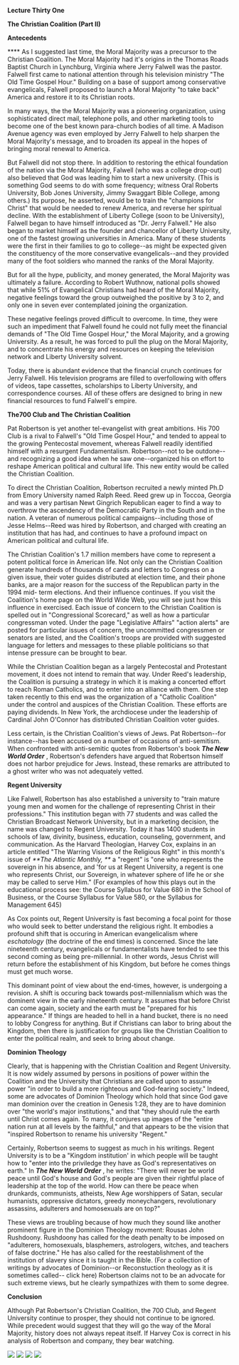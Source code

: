 **Lecture Thirty One**

**The Christian Coalition (Part II)**

**Antecedents**

**** As I suggested last time, the Moral Majority was a precursor to the
Christian Coalition. The Moral Majority had it's origins in the Thomas Roads
Baptist Church in Lynchburg, Virginia where Jerry Falwell was the pastor.
Falwell first came to national attention through his television ministry "The
Old Time Gospel Hour." Building on a base of support among conservative
evangelicals, Falwell proposed to launch a Moral Majority "to take back"
America and restore it to its Christian roots.

In many ways, the the Moral Majority was a pioneering organization, using
sophisticated direct mail, telephone polls, and other marketing tools to
become one of the best known para-church bodies of all time. A Madison Avenue
agency was even employed by Jerry Falwell to help sharpen the Moral Majority's
message, and to broaden its appeal in the hopes of bringing moral renewal to
America.

But Falwell did not stop there. In addition to restoring the ethical
foundation of the nation via the Moral Majority, Falwell (who was a college
drop-out) also believed that God was leading him to start a new university.
(This is something God seems to do with some frequency; witness Oral Roberts
University, Bob Jones University, Jimmy Swaggart Bible College, among others.)
Its purpose, he asserted, would be to train the "champions for Christ" that
would be needed to renew America, and reverse her spiritual decline. With the
establishment of Liberty College (soon to be University), Falwell began to
have himself introduced as "Dr. Jerry Falwell." He also began to market
himself as the founder and chancellor of  Liberty University, one of the
fastest growing universities in America. Many of these students were the first
in their families to go to college--as might be expected given the
constituency of the more conservative evangelicals--and they provided many of
the foot soldiers who manned the ranks of the Moral Majority.

But for all the hype, publicity, and money generated, the Moral Majority was
ultimately a failure. According to Robert Wuthnow, national polls showed that
while 51% of Evangelical Christians had heard of the Moral Majority, negative
feelings toward the group outweighed the positive by 3 to 2, and only one in
seven ever contemplated joining the organization.

These negative feelings proved difficult to overcome. In time, they were such
an impediment that Falwell found he could not fully meet the financial demands
of "The Old Time Gospel Hour," the Moral Majority, and a growing University.
As a result, he was forced to pull the plug on the Moral Majority, and to
concentrate his energy and resources on keeping the television network and
Liberty University solvent.

Today, there is abundant evidence that the financial crunch continues for
Jerry Falwell. His television programs are filled to overfollowing with offers
of videos, tape cassettes, scholarships to Liberty University, and
correspondence courses. All of these offers are designed to bring in new
financial resources to fund Falwell's empire.

**The700 Club and The Christian Coalition**

Pat Robertson is yet another tel-evangelist with great ambitions. His 700 Club
is a rival to Falwell's  "Old Time Gospel Hour," and tended to appeal to the
growing Pentecostal movement, whereas Falwell readily identified himself with
a resurgent Fundamentalism. Robertson--not to be outdone--and recognizing a
good idea when he saw one--organized his on effort to reshape American
political and cultural life. This new entity would be called the Christian
Coalition.

To direct the Christian Coalition, Robertson recruited a newly minted Ph.D
from Emory University named Ralph Reed. Reed grew up in Toccoa, Georgia and
was a very partisan Newt Gingrich Republican eager to find a way to overthrow
the ascendency of the Democratic Party in the South and in the nation. A
veteran of numerous political campaigns--including those of Jesse Helms--Reed
was hired by Robertson, and charged with creating an institution that has had,
and continues to have a profound impact on American political and cultural
life.

The Christian Coalition's 1.7 million members have come to represent a potent
political force in American life. Not only can the Christian Coalition
generate hundreds of thousands of cards and letters to Congress on a given
issue, their voter guides distributed at election time, and their phone banks,
are a major reason for the success of the Republican party in the 1994 mid-
term elections. And their influence continues. If you visit the Coalition's
home page on the World Wide Web, you will see just how this influence in
exercised. Each issue of concern to the Christian Coalition is spelled out in
"Congressional Scorecard," as well as how a particular congressman voted.
Under the page "Legislative Affairs" "action alerts" are posted for particular
issues of concern, the uncommitted congressmen or senators are listed, and the
Coalition's troops are provided with suggested language for letters and
messages to these pliable politicians so that intense pressure can be brought
to bear.

While the Christian Coalition began as a largely Pentecostal and Protestant
movement, it does not intend to remain that way. Under Reed's leadership, the
Coalition is pursuing a strategy in which it is making a concerted effort to
reach Roman Catholics, and to enter into an alliance with them. One step taken
recently to this end was the organization of a "Catholic Coalition" under the
control and auspices of the Christian Coalition. These efforts are paying
dividends. In New York, the archdiocese under the leadership of Cardinal John
O'Connor has distributed Christian Coalition voter guides.

Less certain, is the Christian Coalition's views of Jews. Pat Robertson--for
instance--has been accused on a number of occasions of anti-semitism. When
confronted with anti-semitic quotes from Robertson's book _**The New World
Order**_ , Robertson's defenders have argued that Robertson himself does not
harbor prejudice for Jews. Instead, these remarks are attributed to a ghost
writer who was not adequately vetted.

**Regent University**

Like Falwell, Robertson has also established a university to  "train mature
young men and women for the challenge of representing Christ in their
professions." This institution began with 77 students and was called the
Christian Broadcast Network University, but in a marketing decision, the name
was changed to Regent University. Today it has 1400 students in schools of
law, divinity, business, education, counseling, government, and communication.
As the Harvard Theologian, Harvey Cox, explains in an article entitled "The
Warring Visions of the Religious Right" in this month's issue of _**The
Atlantic Monthly, **_ a "regent" is  "one who represents the sovereign in his
absence, and 'for us at Regent University, a regent is one who represents
Christ, our Sovereign, in whatever sphere of life he or she may be called to
serve Him." (For examples of how this plays out in the educational process
see: the Course Syllabus for Value 680 in the School of Business, or the
Course Syllabus for Value 580, or the Syllabus for Management 645)

As Cox points out, Regent University is fast becoming a focal point for those
who would seek to better understand the religious right. It embodies a
profound shift that is occuring in American evangelicalism where _eschatology_
(the doctrine of the end times) is concerned. Since the late nineteenth
century, evangelicals or fundamentalists have tended to see this second coming
as being pre-millennial. In other words, Jesus Christ will return before the
establishment of his Kingdom, but before he comes things must get much worse.

This dominant point of view about the end-times, however, is undergoing a
revision. A shift is occuring back towards post-millennialism which was the
dominent view in the early nineteenth century. It assumes that before Christ
can come again, society and the earth must be  "prepared for his appearance."
If things are headed to hell in a hand bucket, there is no need to lobby
Congress for anything. But if Christians can labor to bring about the Kingdom,
then there is justification for groups like the Christian Coalition to enter
the political realm, and seek to bring about change.

**Dominion Theology**

Clearly, that is happening with the Christian Coalition and Regent University.
It is now widely assumed by persons in positions of power within the Coalition
and the University that Christians are called upon to assume power  "in order
to build a more righteous and God-fearing society." Indeed, some are advocates
of Dominion Theology which hold that since God gave man dominion over the
creation in Genesis 1:28, they are to have dominion over "the world's major
institutions," and that "they should rule the earth until Christ comes again.
To many, it conjures up images of the "entire nation run at all levels by the
faithful," and that appears to be the vision that "inspired Robertson to
rename his university "Regent."

Certainly, Robertson seems to suggest as much in his writings. Regent
University is to be a "Kingdom institution' in which people will be taught how
to "enter into the priviledge they have as God's representatives on earth." In
_**The New World Order**_ , he writes: "There will never be world peace until
God's house and God's people are given their rightful place of leadership at
the top of the world. How can there be peace when drunkards, communists,
atheists, New Age worshippers of Satan, secular humanists, oppressive
dictators, greedy moneychangers, revolutionary assassins, adulterers and
homosexuals are on top?"

These views are troubling because of how much they sound like another
prominent figure in the Dominion Theology movment: Rousas John Rushdoony.
Rushdoony has called for the death penalty to be imposed on "adulterers,
homosexuals, blasphemers, astrologers, witches, and teachers of false
doctrine." He has also called for the reestablishment of the institution of
slavery since it is taught in the Bible. (For a collection of writings by
advocates of Dominion--or Reconstuction theology as it is sometimes called--
click here) Robertson claims not to be an advocate for such extreme views, but
he clearly sympathizes with them to some degree.

**Conclusion**

Although Pat Robertson's Christian Coalition, the 700 Club, and Regent
University continue to prosper, they should not continue to be ignored. While
precedent would suggest that they will go the way of the Moral Majority,
history does not always repeat itself. If Harvey Cox is correct in his
analysis of Robertson and company, they bear watching.

![](/~matthetl/terry.stamp.jpg) ![](/~matthetl/relee.stamp.gif)
![](/~matthetl/steeple.stamp.jpg) ![](/~matthetl/sunrise.stamp.gif)  

